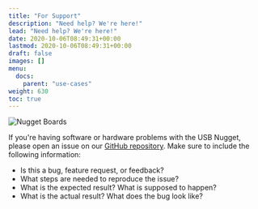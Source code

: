 ```yaml
---
title: "For Support"
description: "Need help? We're here!"
lead: "Need help? We're here!"
date: 2020-10-06T08:49:31+00:00
lastmod: 2020-10-06T08:49:31+00:00
draft: false
images: []
menu:
  docs:
    parent: "use-cases"
weight: 630
toc: true
---
```


![Nugget Boards](/images/Nugget_Boards.png)

If you're having software or hardware problems with the USB Nugget, please open an issue on our [GitHub repository](https://github.com/HakCat-Tech/RubberNugget/tree/main/RubberNugget/issues).
Make sure to include the following information:
- Is this a bug, feature request, or feedback?
- What steps are needed to reproduce the issue?
- What is the expected result? What is supposed to happen?
- What is the actual result? What does the bug look like?


